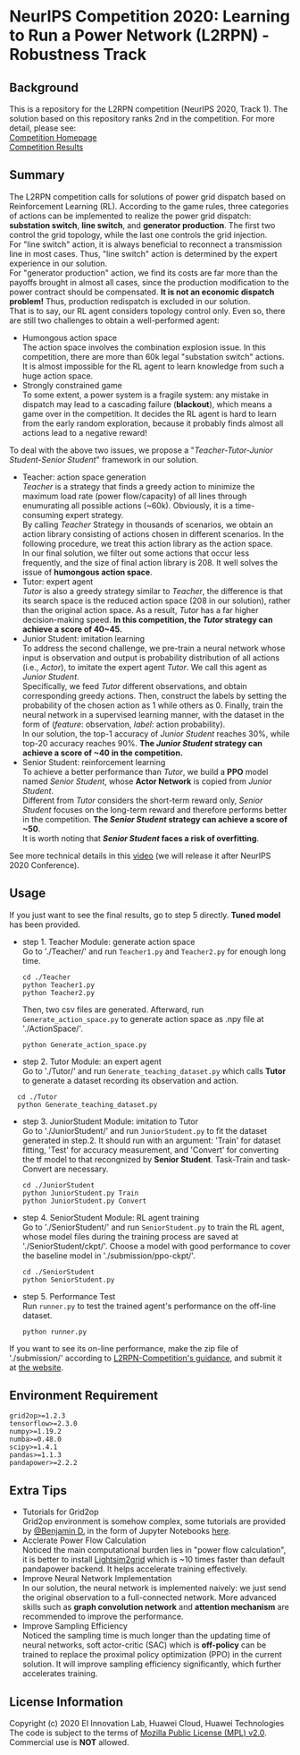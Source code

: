 # NeurIPS Competition 2020: Learning to Run a Power Network (L2RPN) - Robustness Track

## Background
This is a repository for the L2RPN competition (NeurIPS 2020, Track 1). The solution based on this repository ranks 2nd in the competition. For more detail, please see:  
[Competition Homepage](https://competitions.codalab.org/competitions/25426)  
[Competition Results](https://competitions.codalab.org/competitions/25426#results)

## Summary
The L2RPN competition calls for solutions of power grid dispatch based on Reinforcement Learning (RL). According to the game rules, three categories of actions can be implemented to realize the power grid dispatch: **substation switch**, **line switch**, and **generator production**. The first two control the grid topology, while the last one controls the grid injection.  
For "line switch" action, it is always beneficial to reconnect a transmission line in most cases. Thus, "line switch" action is determined by the expert experience in our solution.  
For "generator production" action, we find its costs are far more than the payoffs brought in almost all cases, since the production modification to the power contract should be compensated. **It is not an economic dispatch problem!** Thus, production redispatch is excluded in our solution.  
That is to say, our RL agent considers topology control only. Even so, there are still two challenges to obtain a well-performed agent:

* Humongous action space  
The action space involves the combination explosion issue. In this competition, there are more than 60k legal "substation switch" actions. It is almost impossible for the RL agent to learn knowledge from such a huge action space.
* Strongly constrained game  
To some extent, a power system is a fragile system: any mistake in dispatch may lead to a cascading failure (**blackout**), which means a game over in the competition. It decides the RL agent is hard to learn from the early random exploration, because it probably finds almost all actions lead to a negative reward!  

To deal with the above two issues, we propose a "*Teacher-Tutor-Junior Student-Senior Student*" framework in our solution.
+ Teacher: action space generation  
*Teacher* is a strategy that finds a greedy action to minimize the maximum load rate (power flow/capacity) of all lines through enumurating all possible actions (~60k). Obviously, it is a time-consuming expert strategy.  
By calling *Teacher* Strategy in thousands of scenarios, we obtain an action library consisting of actions chosen in different scenarios. In the following procedure, we treat this action library as the action space.  
In our final solution, we filter out some actions that occur less frequently, and the size of final action library is 208. It well solves the issue of **humongous action space**.
+ Tutor: expert agent  
*Tutor* is also a greedy strategy similar to *Teacher*, the difference is that its search space is the reduced action space (208 in our solution), rather than the original action space. As a result, *Tutor* has a far higher decision-making speed. **In this competition, the *Tutor* strategy can achieve a score of 40~45.**
+ Junior Student: imitation learning  
To address the second challenge, we pre-train a neural network whose input is observation and output is probability distribution of all actions (i.e., *Actor*), to imitate the expert agent *Tutor*. We call this agent as *Junior Student*.  
Specifically, we feed *Tutor* different observations, and obtain corresponding greedy actions. Then, construct the labels by setting the probability of the chosen action as 1 while others as 0. Finally, train the neural network in a supervised learning manner, with the dataset in the form of (*feature*: observation, *label*: action probability).  
In our solution, the top-1 accuracy of *Junior Student* reaches 30%, while top-20 accuracy reaches 90%. **The *Junior Student* strategy can achieve a score of ~40 in the competition.**
+ Senior Student: reinforcement learning  
To achieve a better performance than *Tutor*, we build a **PPO** model named *Senior Student*, whose **Actor Network** is copied from *Junior Student*.  
Different from *Tutor* considers the short-term reward only, *Senior Student* focuses on the long-term reward and therefore performs better in the competition. **The *Senior Student* strategy can achieve a score of ~50**.  
It is worth noting that ***Senior Student* faces a risk of overfitting**.

See more technical details in this [video]() (we will release it after NeurIPS 2020 Conference).

## Usage
If you just want to see the final results, go to step 5 directly. **Tuned model** has been provided.  
* step 1. Teacher Module: generate action space  
  Go to './Teacher/' and run `Teacher1.py` and `Teacher2.py` for enough long time. 
  
  ```
  cd ./Teacher
  python Teacher1.py
  python Teacher2.py
  ```
  Then, two csv files are generated. Afterward, run `Generate_action_space.py` to generate action space as .npy file at './ActionSpace/'.
  ```
  python Generate_action_space.py
  ```
  
* step 2. Tutor Module: an expert agent  
  Go to './Tutor/' and run `Generate_teaching_dataset.py` which calls **Tutor** to generate a dataset recording its observation and action. 
```
  cd ./Tutor
  python Generate_teaching_dataset.py
```

* step 3. JuniorStudent Module: imitation to Tutor  
  Go to './JuniorStudent/' and run `JuniorStudent.py` to fit the dataset generated in step.2. It should run with an argument: 'Train' for dataset fitting, 'Test' for accuracy measurement, and 'Convert' for converting the tf model to that recongnized by **Senior Student**. Task-Train and task-Convert are necessary.  
  ```
  cd ./JuniorStudent
  python JuniorStudent.py Train
  python JuniorStudent.py Convert
  ```

* step 4. SeniorStudent Module: RL agent training  
  Go to './SeniorStudent/' and run `SeniorStudent.py` to train the RL agent, whose model files during the training process are saved at './SeniorStudent/ckpt/'. Choose a model with good performance to cover the baseline model in './submission/ppo-ckpt/'.  
  ```
  cd ./SeniorStudent
  python SeniorStudent.py
  ```

* step 5. Performance Test  
  Run `runner.py` to test the trained agent's performance on the off-line dataset. 
  ```
  python runner.py
  ```

If you want to see its on-line performance, make the zip file of './submission/' according to [L2RPN-Competition's guidance](https://competitions.codalab.org/competitions/25426#learn_the_details-evaluation), and submit it at [the website](https://competitions.codalab.org/competitions/25426#participate).  

## Environment Requirement
```
grid2op>=1.2.3
tensorflow>=2.3.0
numpy>=1.19.2
numba>=0.48.0
scipy>=1.4.1
pandas>=1.1.3
pandapower>=2.2.2
```

## Extra Tips
+ Tutorials for Grid2op  
Grid2op environment is somehow complex, some tutorials are provided by [@Benjamin D.](https://github.com/BDonnot) in the form of Jupyter Notebooks [here](https://github.com/rte-france/Grid2Op/tree/master/getting_started).
+ Acclerate Power Flow Calculation  
Noticed the main computational burden lies in "power flow calculation", it is better to install [Lightsim2grid](https://github.com/BDonnot/lightsim2grid) which is ~10 times faster than default pandapower backend. It helps accelerate training effectively.
+ Improve Neural Network Implementation  
In our solution, the neural network is implemented naively: we just send the original observation to a full-connected network. More advanced skills such as **graph convolution network** and **attention mechanism** are recommended to improve the performance.
+ Improve Sampling Efficiency  
Noticed the sampling time is much longer than the updating time of neural networks, soft actor-critic (SAC) which is **off-policy** can be trained to replace the proximal policy optimization (PPO) in the current solution. It will improve sampling efficiency significantly, which further accelerates training.


## License Information
Copyright (c) 2020 EI Innovation Lab, Huawei Cloud, Huawei Technologies   
The code is subject to the terms of [Mozilla Public License (MPL) v2.0](https://www.mozilla.org/en-US/MPL/2.0/).  
Commercial use is **NOT** allowed.
